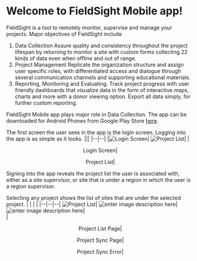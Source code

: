 # Welcome to FieldSight Mobile app!

FieldSight is a tool to remotely monitor, supervise and manage your projects. Major objectives of FieldSight include 
1. Data Collection
Assure quality and consistency throughout the project lifespan by returning to monitor a site with custom forms collecting 22 kinds of data even when offline and out of range.
2. Project Management
Replicate the organization structure and assign user specific roles, with differentiated access and dialogue through several communication channels and supporting educational materials.
3. Reporting, Monitoring and Evaluating.
Track project progress with user friendly dashboards that visualize data in the form of interactive maps, charts and more with a donor viewing option. Export all data simply, for further custom reporting.

FieldSight Mobile app plays major role in Data Collection. 
The app can be downloaded for Android Phones from Google Play Store [here](https://play.google.com/store/apps/details?id=org.bcss.collect.android).

The first screen the user sees in the app is the login screen. Logging into the app is as simple as it looks.
|||
|--|--|
 |![Login Screen](https://lh3.googleusercontent.com/28-NxchIB2mxwJjR6J_sR1Io475mL_FEN4Jd5WdLnubCaFhnyqWTkSIMYgme2zkFAtKY7Y26T3KV9Q "Login Screen")|  ![Project List](https://lh3.googleusercontent.com/oIaCybGMp24Q5bOlkI-aoYOuUekax2haA2Gc9wFXbj6FASYRTXnX-HmoYBEQ9_wppWipf5PtiH3TJQ "Project List")| 
 |<p align="middle">Login Screen|<p align="middle"> Project List|

Signing into the app reveals the project list the user is associated with, either as a site supervisor, or site that is under a region in which the user is a region supervisor.

Selecting any project shows the list of sites that are under the selected project.
 |  |  |  |
 |--|--|--|
 ![Project List](https://lh3.googleusercontent.com/oIaCybGMp24Q5bOlkI-aoYOuUekax2haA2Gc9wFXbj6FASYRTXnX-HmoYBEQ9_wppWipf5PtiH3TJQ "Project List")|  ![enter image description here](https://lh3.googleusercontent.com/UutZ2OawCceQz-MjzDza1keeJ51n-fWxM_VPwTu537OKUjHYUkogE9-0wt5-tBwAxCfGmTuZWg43nw)|  ![enter image description here](https://lh3.googleusercontent.com/UutZ2OawCceQz-MjzDza1keeJ51n-fWxM_VPwTu537OKUjHYUkogE9-0wt5-tBwAxCfGmTuZWg43nw)|    
 |<p align="middle">Project List Page|<p align="middle">Project Sync Page|<p align="middle">Project Sync Error|
 
